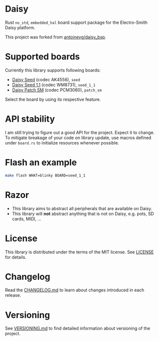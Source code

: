 # Daisy

Rust `no_std`, `embedded_hal` board support package for the Electro-Smith Daisy
platform.

This project was forked from
[antoinevg/daisy_bsp](https://github.com/antoinevg/daisy_bsp).

# Supported boards

Currently this library supports following boards:

* [Daisy Seed](https://www.electro-smith.com/daisy/daisy) (codec AK4556), `seed`
* [Daisy Seed 1.1](https://www.electro-smith.com/daisy/daisy) (codec WM8731), `seed_1_1`
* [Daisy Patch SM](https://www.electro-smith.com/daisy/patch-sm) (codec PCM3060), `patch_sm`

Select the board by using its respective feature.

# API stability

I am still trying to figure out a good API for the project. Expect it to change.
To mitigate breakage of your code on library update, use macros defined under
`board.rs` to initialize resources whenever possible.

# Flash an example

``` sh
make flash WHAT=blinky BOARD=seed_1_1
```

# Razor

* This library aims to abstract all peripherals that are available on Daisy.
* This library will **not** abstract anything that is not on Daisy, e.g. pots,
  SD cards, MIDI, ...

# License

This library is distributed under the terms of the MIT license. See
[LICENSE](LICENSE) for details.

# Changelog

Read the [CHANGELOG.md](CHANGELOG.md) to learn about changes introduced in each
release.

# Versioning

See [VERSIONING.md](VERSIONING.md) to find detailed information about versioning
of the project.
